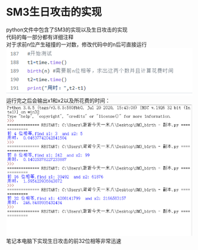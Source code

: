 # SM3生日攻击的实现
python文件中包含了SM3的实现以及生日攻击的实现  
代码的每一部分都有详细注释  
对于求前n位产生碰撞的一对数，修改代码中的n后可直接运行  
![image](https://github.com/MAR-523/-/blob/main/pic/smb_1.png)  
运行完之后会输出x1和x2以及所花费的时间：  
![image](https://github.com/MAR-523/-/blob/main/pic/smb_2.JPG)  
笔记本电脑下实现生日攻击的前32位相等非常迅速
